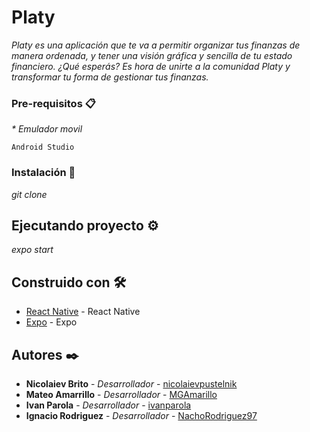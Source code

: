 # Platy

_Platy es una aplicación que te va a permitir organizar tus finanzas de manera ordenada, y tener una visión gráfica y sencilla de tu estado financiero. <!--Además, con Platy vas a poder pagar y generar gastos u ahorros desde la aplicación.-->
¿Qué esperás? Es hora de unirte a la comunidad Platy y transformar tu forma de gestionar tus finanzas._

### Pre-requisitos 📋

_* Emulador movil_

```
Android Studio
```

### Instalación 🔧

_git clone_

## Ejecutando proyecto ⚙️

_expo start_

## Construido con 🛠️

* [React Native](https://reactnative.dev/docs/components-and-apis) - React Native
* [Expo](https://expo.dev/) - Expo

## Autores ✒️

* **Nicolaiev Brito** - *Desarrollador* - [nicolaievpustelnik](https://github.com/nicolaievpustelnik)
* **Mateo Amarrillo** - *Desarrollador* - [MGAmarillo](https://github.com/MGAmarillo)
* **Ivan Parola** - *Desarrollador* - [ivanparola](https://github.com/ivanparola)
* **Ignacio Rodriguez** - *Desarrollador* - [NachoRodriguez97](https://github.com/NachoRodriguez97)

